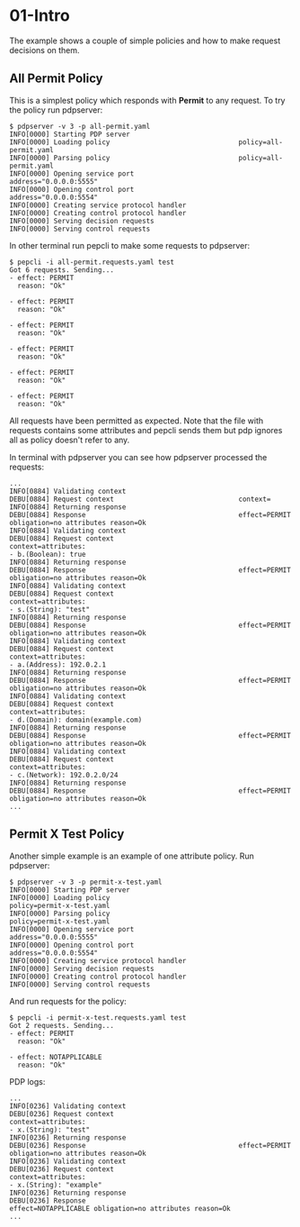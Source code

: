 # 01-Intro

The example shows a couple of simple policies and how to make request decisions on them.

## All Permit Policy

This is a simplest policy which responds with **Permit** to any request. To try the policy run pdpserver:
```
$ pdpserver -v 3 -p all-permit.yaml
INFO[0000] Starting PDP server
INFO[0000] Loading policy                                policy=all-permit.yaml
INFO[0000] Parsing policy                                policy=all-permit.yaml
INFO[0000] Opening service port                          address="0.0.0.0:5555"
INFO[0000] Opening control port                          address="0.0.0.0:5554"
INFO[0000] Creating service protocol handler
INFO[0000] Creating control protocol handler
INFO[0000] Serving decision requests
INFO[0000] Serving control requests
```

In other terminal run pepcli to make some requests to pdpserver:
```
$ pepcli -i all-permit.requests.yaml test
Got 6 requests. Sending...
- effect: PERMIT
  reason: "Ok"

- effect: PERMIT
  reason: "Ok"

- effect: PERMIT
  reason: "Ok"

- effect: PERMIT
  reason: "Ok"

- effect: PERMIT
  reason: "Ok"

- effect: PERMIT
  reason: "Ok"

```

All requests have been permitted as expected. Note that the file with requests contains some attributes and pepcli sends them but pdp ignores all as policy doesn't refer to any.

In terminal with pdpserver you can see how pdpserver processed the requests:
```
...
INFO[0884] Validating context
DEBU[0884] Request context                               context=
INFO[0884] Returning response
DEBU[0884] Response                                      effect=PERMIT obligation=no attributes reason=Ok
INFO[0884] Validating context
DEBU[0884] Request context                               context=attributes:
- b.(Boolean): true
INFO[0884] Returning response
DEBU[0884] Response                                      effect=PERMIT obligation=no attributes reason=Ok
INFO[0884] Validating context
DEBU[0884] Request context                               context=attributes:
- s.(String): "test"
INFO[0884] Returning response
DEBU[0884] Response                                      effect=PERMIT obligation=no attributes reason=Ok
INFO[0884] Validating context
DEBU[0884] Request context                               context=attributes:
- a.(Address): 192.0.2.1
INFO[0884] Returning response
DEBU[0884] Response                                      effect=PERMIT obligation=no attributes reason=Ok
INFO[0884] Validating context
DEBU[0884] Request context                               context=attributes:
- d.(Domain): domain(example.com)
INFO[0884] Returning response
DEBU[0884] Response                                      effect=PERMIT obligation=no attributes reason=Ok
INFO[0884] Validating context
DEBU[0884] Request context                               context=attributes:
- c.(Network): 192.0.2.0/24
INFO[0884] Returning response
DEBU[0884] Response                                      effect=PERMIT obligation=no attributes reason=Ok
...
```

## Permit X Test Policy

Another simple example is an example of one attribute policy. Run pdpserver:
```
$ pdpserver -v 3 -p permit-x-test.yaml
INFO[0000] Starting PDP server
INFO[0000] Loading policy                                policy=permit-x-test.yaml
INFO[0000] Parsing policy                                policy=permit-x-test.yaml
INFO[0000] Opening service port                          address="0.0.0.0:5555"
INFO[0000] Opening control port                          address="0.0.0.0:5554"
INFO[0000] Creating service protocol handler
INFO[0000] Serving decision requests
INFO[0000] Creating control protocol handler
INFO[0000] Serving control requests
```

And run requests for the policy:
```
$ pepcli -i permit-x-test.requests.yaml test
Got 2 requests. Sending...
- effect: PERMIT
  reason: "Ok"

- effect: NOTAPPLICABLE
  reason: "Ok"
```

PDP logs:
```
...
INFO[0236] Validating context
DEBU[0236] Request context                               context=attributes:
- x.(String): "test"
INFO[0236] Returning response
DEBU[0236] Response                                      effect=PERMIT obligation=no attributes reason=Ok
INFO[0236] Validating context
DEBU[0236] Request context                               context=attributes:
- x.(String): "example"
INFO[0236] Returning response
DEBU[0236] Response                                      effect=NOTAPPLICABLE obligation=no attributes reason=Ok
...
```
